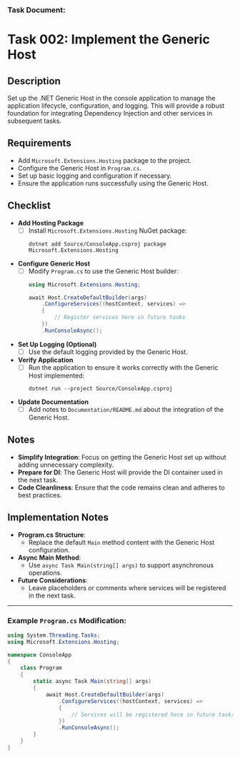 ### Task Document:

# Task 002: Implement the Generic Host

## Description

Set up the .NET Generic Host in the console application to manage the application lifecycle, configuration, and logging. This will provide a robust foundation for integrating Dependency Injection and other services in subsequent tasks.

## Requirements

- Add `Microsoft.Extensions.Hosting` package to the project.
- Configure the Generic Host in `Program.cs`.
- Set up basic logging and configuration if necessary.
- Ensure the application runs successfully using the Generic Host.

## Checklist

- **Add Hosting Package**
    - [ ] Install `Microsoft.Extensions.Hosting` NuGet package:
      ```pwsh
      dotnet add Source/ConsoleApp.csproj package Microsoft.Extensions.Hosting
      ```
- **Configure Generic Host**
    - [ ] Modify `Program.cs` to use the Generic Host builder:
      ```csharp
      using Microsoft.Extensions.Hosting;
  
      await Host.CreateDefaultBuilder(args)
          .ConfigureServices((hostContext, services) =>
          {
              // Register services here in future tasks
          })
          .RunConsoleAsync();
      ```
- **Set Up Logging (Optional)**
    - [ ] Use the default logging provided by the Generic Host.
- **Verify Application**
    - [ ] Run the application to ensure it works correctly with the Generic Host implemented:
      ```pwsh
      dotnet run --project Source/ConsoleApp.csproj
      ```
- **Update Documentation**
    - [ ] Add notes to `Documentation/README.md` about the integration of the Generic Host.

## Notes

- **Simplify Integration**: Focus on getting the Generic Host set up without adding unnecessary complexity.
- **Prepare for DI**: The Generic Host will provide the DI container used in the next task.
- **Code Cleanliness**: Ensure that the code remains clean and adheres to best practices.

## Implementation Notes

- **Program.cs Structure**:
    - Replace the default `Main` method content with the Generic Host configuration.
- **Async Main Method**:
    - Use `async Task Main(string[] args)` to support asynchronous operations.
- **Future Considerations**:
    - Leave placeholders or comments where services will be registered in the next task.

---

### Example `Program.cs` Modification:

```csharp
using System.Threading.Tasks;
using Microsoft.Extensions.Hosting;

namespace ConsoleApp
{
    class Program
    {
        static async Task Main(string[] args)
        {
            await Host.CreateDefaultBuilder(args)
                .ConfigureServices((hostContext, services) =>
                {
                    // Services will be registered here in future tasks
                })
                .RunConsoleAsync();
        }
    }
}
```